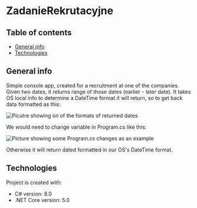 # ZadanieRekrutacyjne

## Table of contents
* [General info](#general-info)
* [Technologies](#technologies)


## General info
Simple console app, created for a recruitment at one of the companies. Given two dates, it returns range of those dates (earlier - later date). 
It takes OS local info to determine a DateTime format it will return, so to get back data formatted as this:

![Picutre showing on of the formats of returned dates](pics/ChnFormat.png?raw=true "Result")

We would need to change variable in Program.cs like this:

![Picture showing some Program.cs changes as an example](pics/chn2.png?raw=true "Code")

Otherwise it will return dated formatted in our OS's DateTime format.
	
## Technologies
Project is created with:
* C# version: 8.0
* .NET Core version: 5.0
